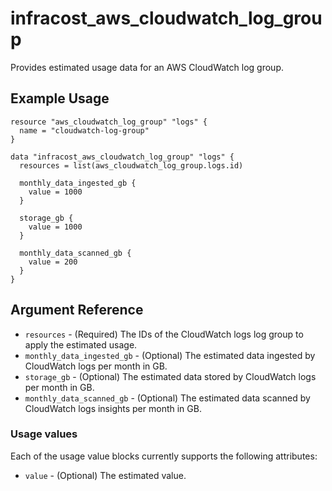 # infracost_aws_cloudwatch_log_group

Provides estimated usage data for an AWS CloudWatch log group.

## Example Usage

```hcl
resource "aws_cloudwatch_log_group" "logs" {
  name = "cloudwatch-log-group"
}

data "infracost_aws_cloudwatch_log_group" "logs" {
  resources = list(aws_cloudwatch_log_group.logs.id)

  monthly_data_ingested_gb {
    value = 1000
  }

  storage_gb {
    value = 1000
  }

  monthly_data_scanned_gb {
    value = 200
  }
}
```

## Argument Reference

* `resources` - (Required) The IDs of the CloudWatch logs log group to apply the estimated usage.
* `monthly_data_ingested_gb` - (Optional) The estimated data ingested by CloudWatch logs per month in GB.
* `storage_gb` - (Optional) The estimated data stored by CloudWatch logs per month in GB.
* `monthly_data_scanned_gb` - (Optional) The estimated data scanned by CloudWatch logs insights per month in GB.

### Usage values

Each of the usage value blocks currently supports the following attributes:

* `value` - (Optional) The estimated value.

